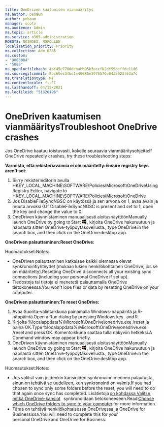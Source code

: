 ```yaml
---
title: OneDriven kaatumisen vianmääritys
ms.author: pebaum
author: pebaum
manager: scotv
ms.audience: Admin
ms.topic: article
ms.service: o365-administration
ROBOTS: NOINDEX, NOFOLLOW
localization_priority: Priority
ms.collection: Adm_O365
ms.custom:
- "9003084"
- "5885"
ms.openlocfilehash: 4bf45e7780dcbabb95b3eecfb2df55beffde11d6
ms.sourcegitcommit: 8bc60ec34bc1e40685e3976576e04a2623f63a7c
ms.translationtype: MT
ms.contentlocale: fi-FI
ms.lasthandoff: 04/15/2021
ms.locfileid: "51826196"
---
```

# <a name="troubleshoot-onedrive-crashes"></a><span data-ttu-id="1f503-102">OneDriven kaatumisen vianmääritys</span><span class="sxs-lookup"><span data-stu-id="1f503-102">Troubleshoot OneDrive crashes</span></span>

<span data-ttu-id="1f503-103">Jos OneDrive kaatuu toistuvasti, kokeile seuraavia vianmääritysohjeita:</span><span class="sxs-lookup"><span data-stu-id="1f503-103">If OneDrive repeatedly crashes, try these troubleshooting steps:</span></span>

<span data-ttu-id="1f503-104">**Varmista, että rekisteriavaimia ei ole määritetty:**</span><span class="sxs-lookup"><span data-stu-id="1f503-104">**Ensure registry keys aren’t set:**</span></span>

1. <span data-ttu-id="1f503-105">Siirry rekisterieditorin avulla HKEY_LOCAL_MACHINE\SOFTWARE\Policies\Microsoft\OneDrive</span><span class="sxs-lookup"><span data-stu-id="1f503-105">Using Registry Editor, navigate to HKEY_LOCAL_MACHINE\SOFTWARE\Policies\Microsoft\OneDrive</span></span>
2. <span data-ttu-id="1f503-106">Jos DisableFileSyncNGSC on käytössä ja sen arvona on 1, avaa avain ja muuta arvoksi 0.</span><span class="sxs-lookup"><span data-stu-id="1f503-106">If DisableFileSyncNGSC is present and set to 1, open the key and change the value to 0.</span></span>
3. <span data-ttu-id="1f503-107">OneDriven käynnistäminen manuaalisesti aloitusnäyttöön</span><span class="sxs-lookup"><span data-stu-id="1f503-107">Manually launch OneDrive by going to Start</span></span> ![Paina Windows-näppäintä](data:image/png;base64,iVBORw0KGgoAAAANSUhEUgAAABEAAAAOCAYAAADJ7fe0AAAAAXNSR0IArs4c6QAAAARnQU1BAACxjwv8YQUAAAAJcEhZcwAADsQAAA7EAZUrDhsAAADxSURBVDhPY/wPBAx4wR+Gd6/fM7x9/ZTh9ZuXDGdPnWE4tH0rw/UHDxlaVp9kCDCSYWABKfv35wfD+/cfGV4+fcLw5uVjhlOXzzFsX/qWYebmZAZPWWOGO2DD8ACQS9Y3e4Bcg4Y9/t94fPa/CoY4Aq8/+xik/T8TkEMxGDyGgANWwSqeobvbGSyAADIM3BwCDKXd3QyfoCLoQEGAA0xTxSWjsYMJwLHjkruU4UXSJ4YnT54x3Dh/luHmjfMMmw9wMjCDlRAGBDPgjy8fGT5//8rw9P4Thge3zzNcvXmDYevmfQzXb1xlmH/0ATADyjAAAKdWkD3ZSwNeAAAAAElFTkSuQmCC)<span data-ttu-id="1f503-109">, kirjoita OneDrive hakuruutuun ja napsauta sitten OneDrive-työpöytäsovellusta.</span><span class="sxs-lookup"><span data-stu-id="1f503-109">, type OneDrive in the search box, and then click on the OneDrive desktop app.</span></span>

<span data-ttu-id="1f503-110">**OneDriven palauttaminen:**</span><span class="sxs-lookup"><span data-stu-id="1f503-110">**Reset OneDrive:**</span></span>

<span data-ttu-id="1f503-111">Huomautukset:</span><span class="sxs-lookup"><span data-stu-id="1f503-111">Notes:</span></span>

- <span data-ttu-id="1f503-112">OneDriven palauttaminen katkaisee kaikki olemassa olevat synkronointiyhteydet (mukaan lukien henkilökohtainen OneDrive, jos se on määritetty).</span><span class="sxs-lookup"><span data-stu-id="1f503-112">Resetting OneDrive disconnects all your existing sync connections (including your personal OneDrive if set up).</span></span>
- <span data-ttu-id="1f503-113">Tiedostoja tai tietoja ei menetetä palauttamalla OneDrive tietokoneessa.</span><span class="sxs-lookup"><span data-stu-id="1f503-113">You won't lose files or data by resetting OneDrive on your computer.</span></span>

<span data-ttu-id="1f503-114">**OneDriven palauttaminen:**</span><span class="sxs-lookup"><span data-stu-id="1f503-114">**To reset OneDrive:**</span></span>

1. <span data-ttu-id="1f503-115">Avaa Suorita-valintaikkuna painamalla Windows-näppäintä ja R-näppäintä.</span><span class="sxs-lookup"><span data-stu-id="1f503-115">Open a Run dialog by pressing Windows key    and R.</span></span>
2. <span data-ttu-id="1f503-116">Kirjoita %localappdata%\Microsoft\OneDrive\onedrive.exe /reset ja paina OK.</span><span class="sxs-lookup"><span data-stu-id="1f503-116">Type %localappdata%\Microsoft\OneDrive\onedrive.exe /reset and press OK.</span></span> <span data-ttu-id="1f503-117">Komentoikkuna saattaa tulla näkyviin hetkeksi.</span><span class="sxs-lookup"><span data-stu-id="1f503-117">A Command window may appear briefly.</span></span>
3. <span data-ttu-id="1f503-118">OneDriven käynnistäminen manuaalisesti aloitusnäyttöön</span><span class="sxs-lookup"><span data-stu-id="1f503-118">Manually launch OneDrive by going to Start</span></span> ![Paina Windows-näppäintä](data:image/png;base64,iVBORw0KGgoAAAANSUhEUgAAABEAAAAOCAYAAADJ7fe0AAAAAXNSR0IArs4c6QAAAARnQU1BAACxjwv8YQUAAAAJcEhZcwAADsQAAA7EAZUrDhsAAADxSURBVDhPY/wPBAx4wR+Gd6/fM7x9/ZTh9ZuXDGdPnWE4tH0rw/UHDxlaVp9kCDCSYWABKfv35wfD+/cfGV4+fcLw5uVjhlOXzzFsX/qWYebmZAZPWWOGO2DD8ACQS9Y3e4Bcg4Y9/t94fPa/CoY4Aq8/+xik/T8TkEMxGDyGgANWwSqeobvbGSyAADIM3BwCDKXd3QyfoCLoQEGAA0xTxSWjsYMJwLHjkruU4UXSJ4YnT54x3Dh/luHmjfMMmw9wMjCDlRAGBDPgjy8fGT5//8rw9P4Thge3zzNcvXmDYevmfQzXb1xlmH/0ATADyjAAAKdWkD3ZSwNeAAAAAElFTkSuQmCC)<span data-ttu-id="1f503-120">, kirjoita OneDrive hakuruutuun ja napsauta sitten OneDrive-työpöytäsovellusta.</span><span class="sxs-lookup"><span data-stu-id="1f503-120">, type OneDrive in the search box, and then click on the OneDrive desktop app.</span></span>

<span data-ttu-id="1f503-121">Huomautukset:</span><span class="sxs-lookup"><span data-stu-id="1f503-121">Notes:</span></span>

- <span data-ttu-id="1f503-122">Jos valitsit vain joidenkin kansioiden synkronoinnin ennen palautusta, sinun on tehtävä se uudelleen, kun synkronointi on valmis.</span><span class="sxs-lookup"><span data-stu-id="1f503-122">If you had chosen to sync only some folders before the reset, you will need to do that again once sync has completed.</span></span> <span data-ttu-id="1f503-123">Lisätietoja [on kohdassa Valitse, mitkä OneDrive-kansiot](https://support.office.com/article/98b8b011-8b94-419b-aa95-a14ff2415e85)   synkronoidaan tietokoneeseen.</span><span class="sxs-lookup"><span data-stu-id="1f503-123">Read [Choose which OneDrive folders to sync to your computer](https://support.office.com/article/98b8b011-8b94-419b-aa95-a14ff2415e85) for more information.</span></span>
- <span data-ttu-id="1f503-124">Tämä on tehtävä henkilökohtaisessa OneDrivessa ja OneDrive for Businessissa.</span><span class="sxs-lookup"><span data-stu-id="1f503-124">You will need to complete this for your personal OneDrive and OneDrive for Business.</span></span>